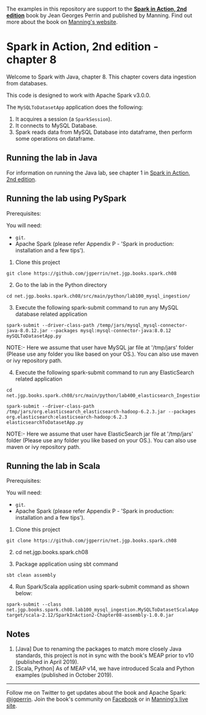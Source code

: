 The examples in this repository are support to the **[Spark in Action, 2nd edition](http://jgp.net/sia)** book by Jean Georges Perrin and published by Manning. Find out more about the book on [Manning's website](http://jgp.net/sia).

# Spark in Action, 2nd edition - chapter 8

Welcome to Spark with Java, chapter 8. This chapter covers data ingestion from databases.

This code is designed to work with Apache Spark v3.0.0.

The `MySQLToDatasetApp` application does the following:

1.	It acquires a session (a `SparkSession`).
2.	It connects to MySQL Database.
3.	Spark reads data from MySQL Database into dataframe, then perform some operations on dataframe.

## Running the lab in Java

For information on running the Java lab, see chapter 1 in [Spark in Action, 2nd edition](http://jgp.net/sia).

## Running the lab using PySpark

Prerequisites:

You will need:
 * `git`.
 * Apache Spark (please refer Appendix P - 'Spark in production: installation and a few tips').

1. Clone this project

```
git clone https://github.com/jgperrin/net.jgp.books.spark.ch08
```

2. Go to the lab in the Python directory

```
cd net.jgp.books.spark.ch08/src/main/python/lab100_mysql_ingestion/
```

3. Execute the following spark-submit command to run any MySQL database related application

 ```
spark-submit --driver-class-path /temp/jars/mysql_mysql-connector-java-8.0.12.jar --packages mysql:mysql-connector-java:8.0.12 mySQLToDatasetApp.py 
 ```

NOTE:- 
Here we assume that user have MySQL jar file at '/tmp/jars' folder (Please use any folder you like based on your OS.).
You can also use maven or ivy repository path.

4. Execute the following spark-submit command to run any ElasticSearch related application

```
cd net.jgp.books.spark.ch08/src/main/python/lab400_elasticsearch_Ingestion/
```

 ```
spark-submit --driver-class-path /tmp/jars/org.elasticsearch_elasticsearch-hadoop-6.2.3.jar --packages org.elasticsearch:elasticsearch-hadoop:6.2.3 elasticsearchToDatasetApp.py
 ```
NOTE:- 
Here we assume that user have ElasticSearch jar file at '/tmp/jars' folder (Please use any folder you like based on your OS.).
You can also use maven or ivy repository path.

## Running the lab in Scala

Prerequisites:

You will need:
 * `git`.
 * Apache Spark (please refer Appendix P - 'Spark in production: installation and a few tips').

1. Clone this project

```
git clone https://github.com/jgperrin/net.jgp.books.spark.ch08
```

2. cd net.jgp.books.spark.ch08

3. Package application using sbt command

```
sbt clean assembly
```

4. Run Spark/Scala application using spark-submit command as shown below:

```
spark-submit --class net.jgp.books.spark.ch08.lab100_mysql_ingestion.MySQLToDatasetScalaApp target/scala-2.12/SparkInAction2-Chapter08-assembly-1.0.0.jar
```

## Notes
 1. [Java] Due to renaming the packages to match more closely Java standards, this project is not in sync with the book's MEAP prior to v10 (published in April 2019).
 2. [Scala, Python] As of MEAP v14, we have introduced Scala and Python examples (published in October 2019).
 
---

Follow me on Twitter to get updates about the book and Apache Spark: [@jgperrin](https://twitter.com/jgperrin). Join the book's community on [Facebook](https://facebook.com/sparkinaction/) or in [Manning's live site](https://forums.manning.com/forums/spark-in-action-second-edition?a_aid=jgp).
